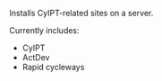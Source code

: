 Installs CyIPT-related sites on a server.

Currently includes:

 * CyIPT
 * ActDev
 * Rapid cycleways
